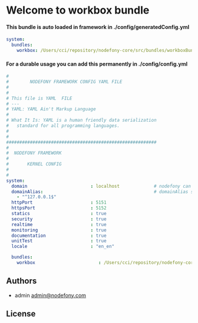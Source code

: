 # Welcome to workbox bundle

#### This bundle is auto loaded in framework in ./config/generatedConfig.yml
```yaml
system:
  bundles:
    workbox: /Users/cci/repository/nodefony-core/src/bundles/workboxBundle
```

#### For a durable usage you can add this permanently in ./config/config.yml

```yaml
#
#        NODEFONY FRAMEWORK CONFIG YAML FILE
#
#
# This file is YAML  FILE
# ---
# YAML: YAML Ain't Markup Language
#
# What It Is: YAML is a human friendly data serialization
#   standard for all programming languages.
#
#
#########################################################
#
#  NODEFONY FRAMEWORK
#
#       KERNEL CONFIG
#
#
system:
  domain                        : localhost             # nodefony can listen only one domain ( no vhost )  /    [::1] for IPV6 only
  domainAlias:                                          # domainAlias string only <<regexp>>   example ".*\\.nodefony\\.com  ^nodefony\\.eu$ ^.*\\.nodefony\\.eu$"
    - "^127.0.0.1$"
  httpPort                      : 5151
  httpsPort                     : 5152
  statics                       : true
  security                      : true
  realtime                      : true
  monitoring                    : true
  documentation                 : true
  unitTest                      : true
  locale                        : "en_en"

  bundles:
    workbox                        : /Users/cci/repository/nodefony-core/src/bundles/workboxBundle
```


## <a name="authors"></a>Authors

- admin  admin@nodefony.com

##  <a name="license"></a>License
